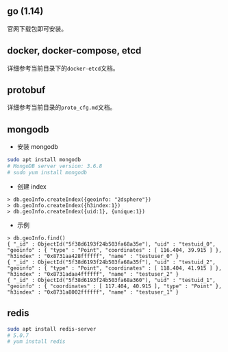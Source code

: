 ## go (1.14)

官网下载包即可安装。

## docker, docker-compose, etcd

详细参考当前目录下的`docker-etcd`文档。

## protobuf

详细参考当前目录的`proto_cfg.md`文档。

## mongodb

- 安装 mongodb

```bash
sudo apt install mongodb
# MongoDB server version: 3.6.8
# sudo yum install mongodb
```

- 创建 index

```
> db.geoInfo.createIndex({geoinfo: "2dsphere"})
> db.geoInfo.createIndex({h3index:1})
> db.geoInfo.createIndex({uid:1}, {unique:1})
```

- 示例

```
> db.geoInfo.find()
{ "_id" : ObjectId("5f38d6193f24b503fa68a35e"), "uid" : "testuid_0", "geoinfo" : { "type" : "Point", "coordinates" : [ 116.404, 39.915 ] }, "h3index" : "0x8731aa428ffffff", "name" : "testuser_0" }
{ "_id" : ObjectId("5f38d6193f24b503fa68a35f"), "uid" : "testuid_2", "geoinfo" : { "type" : "Point", "coordinates" : [ 118.404, 41.915 ] }, "h3index" : "0x8731adaa4ffffff", "name" : "testuser_2" }
{ "_id" : ObjectId("5f38d6193f24b503fa68a360"), "uid" : "testuid_1", "geoinfo" : { "coordinates" : [ 117.404, 40.915 ], "type" : "Point" }, "h3index" : "0x8731a8002ffffff", "name" : "testuser_1" }
```

## redis

```bash
sudo apt install redis-server
# 5.0.7
# yum install redis
```
